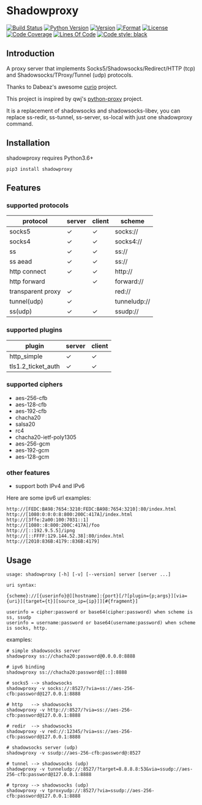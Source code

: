 # Shadowproxy

[![Build Status](https://travis-ci.org/guyingbo/shadowproxy.svg?branch=master)](https://travis-ci.org/guyingbo/shadowproxy)
[![Python Version](https://img.shields.io/pypi/pyversions/shadowproxy.svg)](https://pypi.python.org/pypi/shadowproxy)
[![Version](https://img.shields.io/pypi/v/shadowproxy.svg)](https://pypi.python.org/pypi/shadowproxy)
[![Format](https://img.shields.io/pypi/format/shadowproxy.svg)](https://pypi.python.org/pypi/shadowproxy)
[![License](https://img.shields.io/pypi/l/shadowproxy.svg)](https://pypi.python.org/pypi/shadowproxy)
[![Code Coverage](https://codecov.io/gh/guyingbo/shadowproxy/branch/master/graph/badge.svg)](https://codecov.io/gh/guyingbo/shadowproxy)
[![Lines Of Code](https://tokei.rs/b1/github/guyingbo/shadowproxy?category=code)](https://github.com/guyingbo/shadowproxy)
[![Code style: black](https://img.shields.io/badge/code%20style-black-000000.svg)](https://github.com/ambv/black)


## Introduction

A proxy server that implements Socks5/Shadowsocks/Redirect/HTTP (tcp) and Shadowsocks/TProxy/Tunnel (udp) protocols.

Thanks to Dabeaz's awesome [curio](https://github.com/dabeaz/curio) project.

This project is inspired by qwj's [python-proxy](https://github.com/qwj/python-proxy) project.

It is a replacement of shadowsocks and shadowsocks-libev, you can replace ss-redir, ss-tunnel, ss-server, ss-local with just one shadowproxy command.

## Installation

shadowproxy requires Python3.6+

```
pip3 install shadowproxy
```

## Features

### supported protocols

protocol | server | client | scheme
--- | --- | --- | ---
socks5 | ✓ | ✓ | socks://
socks4 | ✓ | ✓ | socks4://
ss | ✓ | ✓ | ss://
ss aead | ✓ | ✓ | ss://
http connect | ✓ | ✓ | http://
http forward |  | ✓ | forward://
transparent proxy | ✓ | | red://
tunnel(udp) | ✓ | | tunneludp://
ss(udp) | ✓ | ✓ | ssudp://

### supported plugins

plugin | server | client
--- | --- | ---
http_simple | ✓ | ✓
tls1.2_ticket_auth | ✓ | ✓

### supported ciphers

* aes-256-cfb
* aes-128-cfb
* aes-192-cfb
* chacha20
* salsa20
* rc4
* chacha20-ietf-poly1305
* aes-256-gcm
* aes-192-gcm
* aes-128-gcm

### other features

* support both IPv4 and IPv6

Here are some ipv6 url examples:

```
http://[FEDC:BA98:7654:3210:FEDC:BA98:7654:3210]:80/index.html
http://[1080:0:0:0:8:800:200C:417A]/index.html
http://[3ffe:2a00:100:7031::1]
http://[1080::8:800:200C:417A]/foo
http://[::192.9.5.5]/ipng
http://[::FFFF:129.144.52.38]:80/index.html
http://[2010:836B:4179::836B:4179]
```

## Usage

```
usage: shadowproxy [-h] [-v] [--version] server [server ...]

uri syntax:

{scheme}://[{userinfo}@][hostname]:{port}[/?[plugin={p;args}][via={uri}][target={t}][source_ip={ip}]][#{fragment}]

userinfo = cipher:password or base64(cipher:password) when scheme is ss, ssudp
userinfo = username:password or base64(username:password) when scheme is socks, http.

```

examples:

```
# simple shadowsocks server
shadowproxy ss://chacha20:password@0.0.0.0:8888

# ipv6 binding
shadowproxy ss://chacha20:password@[::]:8888

# socks5 --> shadowsocks
shadowproxy -v socks://:8527/?via=ss://aes-256-cfb:password@127.0.0.1:8888

# http   --> shadowsocks
shadowproxy -v http://:8527/?via=ss://aes-256-cfb:password@127.0.0.1:8888

# redir  --> shadowsocks
shadowproxy -v red://:12345/?via=ss://aes-256-cfb:password@127.0.0.1:8888

# shadowsocks server (udp)
shadowproxy -v ssudp://aes-256-cfb:password@:8527

# tunnel --> shadowsocks (udp)
shadowproxy -v tunneludp://:8527/?target=8.8.8.8:53&via=ssudp://aes-256-cfb:password@127.0.0.1:8888

# tproxy --> shadowsocks (udp)
shadowproxy -v tproxyudp://:8527/?via=ssudp://aes-256-cfb:password@127.0.0.1:8888
```
